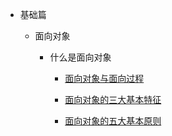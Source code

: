 * 基础篇

  * 面向对象

    * 什么是面向对象

      * [面向对象与面向过程](/basics/object-oriented/object-oriented-vs-procedure-oriented.md)

      * [面向对象的三大基本特征](/basics/object-oriented/characteristics.md)

      * [面向对象的五大基本原则](/basics/object-oriented/principle.md)
            